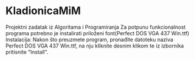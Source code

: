 # KladionicaMiM
Projektni zadatak iz Algoritama i Programiranja
Za potpunu funkcionalnost programa potrebno je instalirati priloženi font(Perfect DOS VGA 437 Win.ttf)
Instalacija:
Nakon što preuzmete program, pronađite datoteku naziva Perfect DOS VGA 437 Win.ttf, na nju kliknite desnim klikom te iz izbornika pritisnite "Install".
